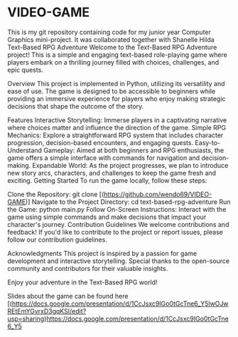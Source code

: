 # VIDEO-GAME
This is my git repository containing code for my junior year Computer Graphics mini-project. It was collaborated together with Shanelle Hilda
Text-Based RPG Adventure
Welcome to the Text-Based RPG Adventure project! This is a simple and engaging text-based role-playing game where players embark on a thrilling journey filled with choices, challenges, and epic quests.

Overview
This project is implemented in Python, utilizing its versatility and ease of use. The game is designed to be accessible to beginners while providing an immersive experience for players who enjoy making strategic decisions that shape the outcome of the story.

Features
Interactive Storytelling: Immerse players in a captivating narrative where choices matter and influence the direction of the game.
Simple RPG Mechanics: Explore a straightforward RPG system that includes character progression, decision-based encounters, and engaging quests.
Easy-to-Understand Gameplay: Aimed at both beginners and RPG enthusiasts, the game offers a simple interface with commands for navigation and decision-making.
Expandable World: As the project progresses, we plan to introduce new story arcs, characters, and challenges to keep the game fresh and exciting.
Getting Started
To run the game locally, follow these steps:

Clone the Repository: git clone [(https://github.com/wendo69/VIDEO-GAME)]
Navigate to the Project Directory: cd text-based-rpg-adventure
Run the Game: python main.py
Follow On-Screen Instructions: Interact with the game using simple commands and make decisions that impact your character's journey.
Contribution Guidelines
We welcome contributions and feedback! If you'd like to contribute to the project or report issues, please follow our contribution guidelines.

Acknowledgments
This project is inspired by a passion for game development and interactive storytelling. Special thanks to the open-source community and contributors for their valuable insights.

Enjoy your adventure in the Text-Based RPG world!

Slides about the game can be found here [(https://docs.google.com/presentation/d/1CcJsxc9IGo0tGcTne6_Y5lwOJwREtEmYGvrxD3gqKSI/edit?usp=sharing)https://docs.google.com/presentation/d/1CcJsxc9IGo0tGcTne6_Y5

